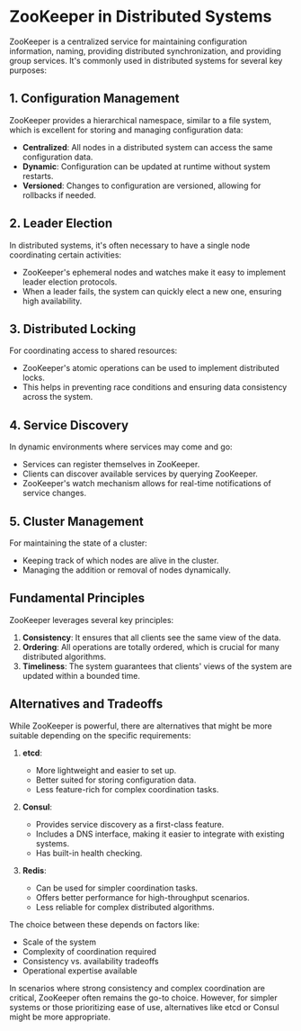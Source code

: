 # ZooKeeper in Distributed Systems

ZooKeeper is a centralized service for maintaining configuration information, naming, providing distributed synchronization, and providing group services. It's commonly used in distributed systems for several key purposes:

## 1. Configuration Management

ZooKeeper provides a hierarchical namespace, similar to a file system, which is excellent for storing and managing configuration data:

- **Centralized**: All nodes in a distributed system can access the same configuration data.
- **Dynamic**: Configuration can be updated at runtime without system restarts.
- **Versioned**: Changes to configuration are versioned, allowing for rollbacks if needed.

## 2. Leader Election

In distributed systems, it's often necessary to have a single node coordinating certain activities:

- ZooKeeper's ephemeral nodes and watches make it easy to implement leader election protocols.
- When a leader fails, the system can quickly elect a new one, ensuring high availability.

## 3. Distributed Locking

For coordinating access to shared resources:

- ZooKeeper's atomic operations can be used to implement distributed locks.
- This helps in preventing race conditions and ensuring data consistency across the system.

## 4. Service Discovery

In dynamic environments where services may come and go:

- Services can register themselves in ZooKeeper.
- Clients can discover available services by querying ZooKeeper.
- ZooKeeper's watch mechanism allows for real-time notifications of service changes.

## 5. Cluster Management

For maintaining the state of a cluster:

- Keeping track of which nodes are alive in the cluster.
- Managing the addition or removal of nodes dynamically.

## Fundamental Principles

ZooKeeper leverages several key principles:

1. **Consistency**: It ensures that all clients see the same view of the data.
2. **Ordering**: All operations are totally ordered, which is crucial for many distributed algorithms.
3. **Timeliness**: The system guarantees that clients' views of the system are updated within a bounded time.

## Alternatives and Tradeoffs

While ZooKeeper is powerful, there are alternatives that might be more suitable depending on the specific requirements:

1. **etcd**:

   - More lightweight and easier to set up.
   - Better suited for storing configuration data.
   - Less feature-rich for complex coordination tasks.

2. **Consul**:

   - Provides service discovery as a first-class feature.
   - Includes a DNS interface, making it easier to integrate with existing systems.
   - Has built-in health checking.

3. **Redis**:
   - Can be used for simpler coordination tasks.
   - Offers better performance for high-throughput scenarios.
   - Less reliable for complex distributed algorithms.

The choice between these depends on factors like:

- Scale of the system
- Complexity of coordination required
- Consistency vs. availability tradeoffs
- Operational expertise available

In scenarios where strong consistency and complex coordination are critical, ZooKeeper often remains the go-to choice. However, for simpler systems or those prioritizing ease of use, alternatives like etcd or Consul might be more appropriate.
